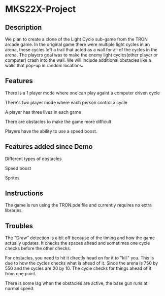 # MKS22X-Project
## Description
We plan to create a clone of the Light Cycle sub-game from the TRON arcade game. In the original game there were multiple light cycles in an arena, these cycles left a trail that acted as a wall for all of the cycles in the arena. The players goal was to make the enemy light cycles(other player or computer) crash into the wall. We will include additional obstacles like a walls that pop-up in random locations.

## Features
There is a 1 player mode where one can play againt a computer driven cycle

There's two player mode where each person control a cycle

A player has three lives in each game

There are obstacles to make the game more difficult

Players have the ability to use a speed boost.

## Features added since Demo
Different types of obstacles

Speed boost

Sprites

## Instructions
The game is run using the TRON.pde file and currently requires no extra libraries.

## Troubles
The "Draw" detection is a bit off because of the timing and how the game actually updates. 
It checks the spaces ahead and sometimes one cycle checks before the other checks. 

For obstacles, you need to hit it directly head on for it to "kill" you. This is due to
how the cycles checks what is ahead of it. Since the arena is 750 by 550 and the cycles are 
20 by 10. The cycle checks for things ahead of it from one point. 

There is some lag when the obstacles are active, the base gun runs at normal speed.
